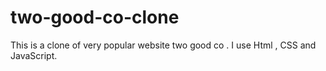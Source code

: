 # two-good-co-clone
This is a clone of very popular website two good co . I use Html , CSS and JavaScript. 
